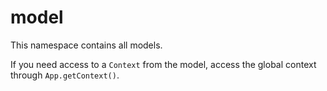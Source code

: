 # model
This namespace contains all models.

If you need access to a `Context` from the model, access the global context through `App.getContext()`.
